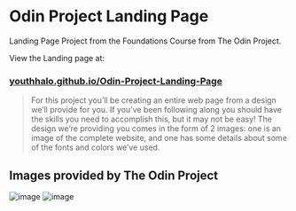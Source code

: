 # Odin Project Landing Page
Landing Page Project from the Foundations Course from The Odin Project.

View the Landing page at:
### [youthhalo.github.io/Odin-Project-Landing-Page](https://youthhalo.github.io/Odin-Project-Landing-Page/)

> For this project you’ll be creating an entire web page from a design we’ll provide for you. If you’ve been following along you should have the skills you need to accomplish this, but it may not be easy!
> The design we’re providing you comes in the form of 2 images: one is an image of the complete website, and one has some details about some of the fonts and colors we’ve used.

## Images provided by The Odin Project
![image](https://cdn.statically.io/gh/TheOdinProject/curriculum/81a5d553f4073e593d23a6ab00d50eef8620796d/foundations/html_css/project/imgs/01.png)
![image](https://cdn.statically.io/gh/TheOdinProject/curriculum/81a5d553f4073e593d23a6ab00d50eef8620796d/foundations/html_css/project/imgs/02.png)

